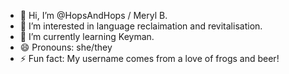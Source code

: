 - 👋 Hi, I’m @HopsAndHops / Meryl B.
- 👀 I’m interested in language reclaimation and revitalisation.
- 🌱 I’m currently learning Keyman.
- 😄 Pronouns: she/they
- ⚡ Fun fact: My username comes from a love of frogs and beer!

<!---
HopsAndHops/HopsAndHops is a ✨ special ✨ repository because its `README.md` (this file) appears on your GitHub profile.
You can click the Preview link to take a look at your changes.
--->
